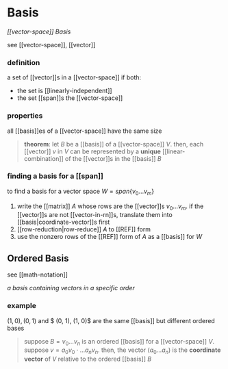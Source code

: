# Basis

_[[vector-space]] Basis_

see [[vector-space]], [[vector]]

### definition

a set of [[vector]]s in a [[vector-space]] if both:

- the set is [[linearly-independent]]
- the set [[span]]s the [[vector-space]]

### properties

all [[basis]]es of a [[vector-space]] have the same size

> **theorem**: let $B$ be a [[basis]] of a [[vector-space]] $V$. then, each [[vector]] $v$ in $V$ can be represented by a **unique** [[linear-combination]] of the [[vector]]s in the [[basis]] $B$

### finding a basis for a [[span]]

to find a basis for a vector space $W = span\{v_0 \dots v_m\}$

1. write the [[matrix]] $A$ whose rows are the [[vector]]s $v_0 \dots v_m$. if the [[vector]]s are not [[vector-in-rn]]s, translate them into [[basis|coordinate-vector]]s first
2. [[row-reduction|row-reduce]] $A$ to [[REF]] form
3. use the nonzero rows of the [[REF]] form of $A$ as a [[basis]] for $W$

## Ordered Basis

see [[math-notation]]

_a basis containing vectors in a specific order_

### example

$(1, 0), (0, 1)$ and $ (0, 1), (1, 0)$ are the same [[basis]] but different ordered bases

> suppose $B = v_0 \dots v_n$ is an ordered [[basis]] for a [[vector-space]] $V$. suppose $v = a_0v_0 \cdot \dots a_nv_n$. then, the vector $(a_0 \dots a_n)$ is the **coordinate vector** of $V$ relative to the ordered [[basis]] $B$
